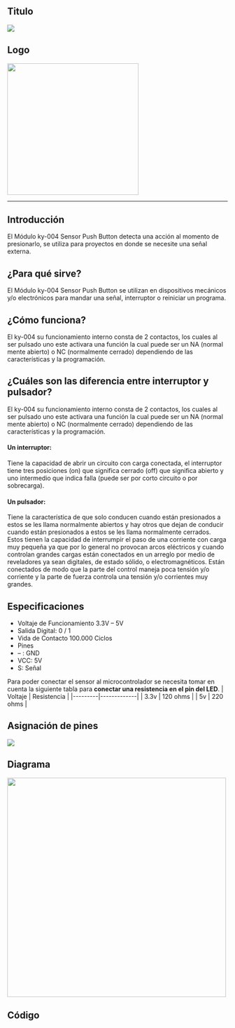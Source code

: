 ## Titulo
![](Titulo.png)

## Logo
<img src="logo.jpg" width="300">

___
## Introducción
El Módulo ky-004 Sensor Push Button detecta una acción al momento de presionarlo, se utiliza para proyectos en donde se necesite una señal externa.

## ¿Para qué sirve?
El Módulo ky-004 Sensor Push Button se utilizan en dispositivos mecánicos y/o electrónicos  para mandar una señal, interruptor o reiniciar un programa.

## ¿Cómo funciona?
El ky-004 su funcionamiento interno consta de 2 contactos, los cuales al ser pulsado uno este activara una función la cual puede ser un NA (normal mente abierto) o NC (normalmente cerrado) dependiendo de las características y la programación.

## ¿Cuáles son las diferencia entre interruptor  y pulsador?
El ky-004 su funcionamiento interno consta de 2 contactos, los cuales al ser pulsado uno este activara una función la cual puede ser un NA (normal mente abierto) o NC (normalmente cerrado) dependiendo de las características y la programación.

#### Un interruptor: 
Tiene la capacidad de abrir un circuito con carga conectada, el interruptor tiene tres posiciones (on) que significa cerrado (off) que significa abierto y uno intermedio que indica falla (puede ser por corto circuito o por sobrecarga).

#### Un pulsador:
Tiene la característica de que solo conducen cuando están presionados a estos se les llama normalmente abiertos y hay otros que dejan de conducir cuando están presionados a estos se les llama normalmente cerrados. Estos tienen la capacidad de interrumpir el paso de una corriente con carga muy pequeña ya que por lo general no provocan arcos eléctricos y cuando controlan grandes cargas están conectados en un arreglo por medio de reveladores ya sean digitales, de estado sólido, o electromagnéticos. Están conectados de modo que la parte del control maneja poca tensión y/o corriente y la parte de fuerza controla una tensión y/o corrientes muy grandes.

## Especificaciones
- Voltaje de Funcionamiento 3.3V – 5V
- Salida Digital: 0 / 1
- Vida de Contacto 100.000 Ciclos
- Pines
- – : GND
- VCC: 5V
- S: Señal

Para poder conectar el sensor al microcontrolador se necesita tomar en cuenta la siguiente tabla para **conectar una resistencia en el pin del LED**.
| Voltaje | Resistencia |
|---------|-------------|
| 3.3v    | 120 ohms    |
| 5v      | 220 ohms    |

## Asignación de pines
![](pines.png)

## Diagrama
<img src="diagrama.png" width="500" height="500">

## Código
